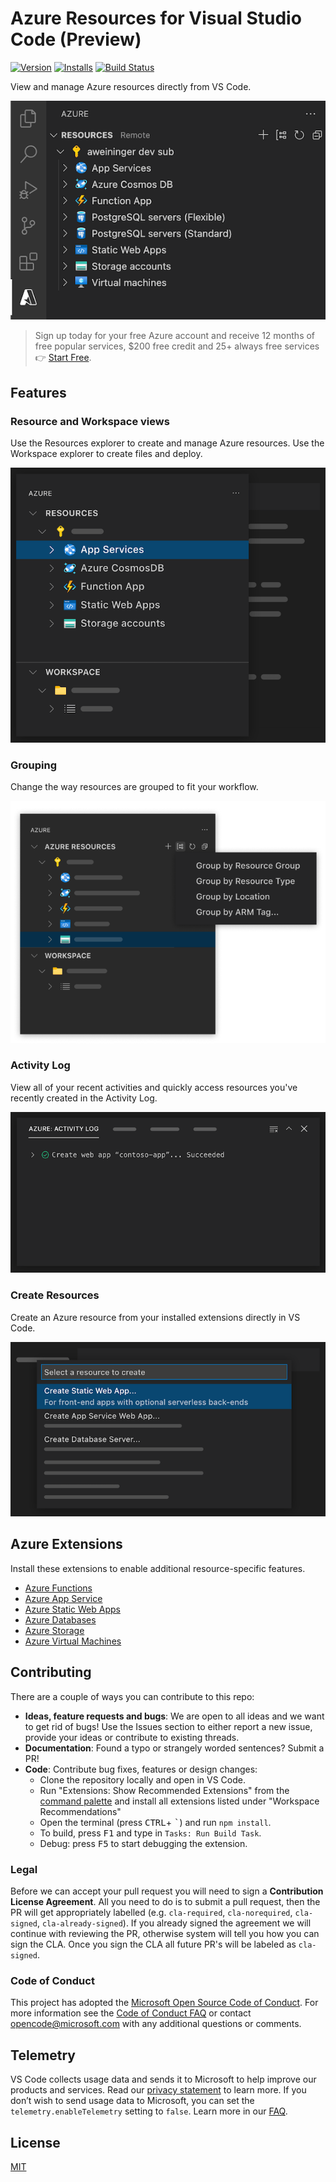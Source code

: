 # Azure Resources for Visual Studio Code (Preview)

<!-- region exclude-from-marketplace -->

[![Version](https://img.shields.io/visual-studio-marketplace/v/ms-azuretools.vscode-azureresourcegroups.svg)](https://marketplace.visualstudio.com/items?itemName=ms-azuretools.vscode-azureresourcegroups) [![Installs](https://img.shields.io/visual-studio-marketplace/i/ms-azuretools.vscode-azureresourcegroups.svg)](https://marketplace.visualstudio.com/items?itemName=ms-azuretools.vscode-azureresourcegroups) [![Build Status](https://dev.azure.com/ms-azuretools/AzCode/_apis/build/status/vscode-azureresourcegroups)](https://dev.azure.com/ms-azuretools/AzCode/_build/latest?definitionId=23)

<!-- endregion exclude-from-marketplace -->

View and manage Azure resources directly from VS Code.

![Resources explorer](resources/readme/resourcesExplorer.png)

> Sign up today for your free Azure account and receive 12 months of free popular services, $200 free credit and 25+ always free services 👉 [Start Free](https://azure.microsoft.com/free/open-source).

## Features

### Resource and Workspace views

Use the Resources explorer to create and manage Azure resources. Use the Workspace explorer to create files and deploy.

![Azure explorer](resources/readme/explorerGraphic.png)

### Grouping

Change the way resources are grouped to fit your workflow.

![Grouping](resources/readme/groupingGraphic.png)

### Activity Log

View all of your recent activities and quickly access resources you've recently created in the Activity Log.

![Activity Log](resources/readme/activityLogGraphic.png)

### Create Resources

Create an Azure resource from your installed extensions directly in VS Code.

![Create Resource](resources/readme/createResourceGraphic.png)

## Azure Extensions

Install these extensions to enable additional resource-specific features.

* [Azure Functions](https://marketplace.visualstudio.com/items?itemName=ms-azuretools.vscode-azurefunctions)
* [Azure App Service](https://marketplace.visualstudio.com/items?itemName=ms-azuretools.vscode-azureappservice)
* [Azure Static Web Apps](https://marketplace.visualstudio.com/items?itemName=ms-azuretools.vscode-azurestaticwebapps)
* [Azure Databases](https://marketplace.visualstudio.com/items?itemName=ms-azuretools.vscode-cosmosdb)
* [Azure Storage](https://marketplace.visualstudio.com/items?itemName=ms-azuretools.vscode-azurestorage)
* [Azure Virtual Machines](https://marketplace.visualstudio.com/items?itemName=ms-azuretools.vscode-azurevirtualmachines)

<!-- region exclude-from-marketplace -->

## Contributing

There are a couple of ways you can contribute to this repo:

* **Ideas, feature requests and bugs**: We are open to all ideas and we want to get rid of bugs! Use the Issues section to either report a new issue, provide your ideas or contribute to existing threads.
* **Documentation**: Found a typo or strangely worded sentences? Submit a PR!
* **Code**: Contribute bug fixes, features or design changes:
  * Clone the repository locally and open in VS Code.
  * Run "Extensions: Show Recommended Extensions" from the [command palette](https://code.visualstudio.com/docs/getstarted/userinterface#_command-palette) and install all extensions listed under "Workspace Recommendations"
  * Open the terminal (press <kbd>CTRL</kbd>+ <kbd>\`</kbd>) and run `npm install`.
  * To build, press <kbd>F1</kbd> and type in `Tasks: Run Build Task`.
  * Debug: press <kbd>F5</kbd> to start debugging the extension.

### Legal

Before we can accept your pull request you will need to sign a **Contribution License Agreement**. All you need to do is to submit a pull request, then the PR will get appropriately labelled (e.g. `cla-required`, `cla-norequired`, `cla-signed`, `cla-already-signed`). If you already signed the agreement we will continue with reviewing the PR, otherwise system will tell you how you can sign the CLA. Once you sign the CLA all future PR's will be labeled as `cla-signed`.

### Code of Conduct

This project has adopted the [Microsoft Open Source Code of Conduct](https://opensource.microsoft.com/codeofconduct/). For more information see the [Code of Conduct FAQ](https://opensource.microsoft.com/codeofconduct/faq/) or contact [opencode@microsoft.com](mailto:opencode@microsoft.com) with any additional questions or comments.

<!-- endregion exclude-from-marketplace -->

## Telemetry

VS Code collects usage data and sends it to Microsoft to help improve our products and services. Read our [privacy statement](https://go.microsoft.com/fwlink/?LinkID=528096&clcid=0x409) to learn more. If you don’t wish to send usage data to Microsoft, you can set the `telemetry.enableTelemetry` setting to `false`. Learn more in our [FAQ](https://code.visualstudio.com/docs/supporting/faq#_how-to-disable-telemetry-reporting).

## License

[MIT](LICENSE.md)
